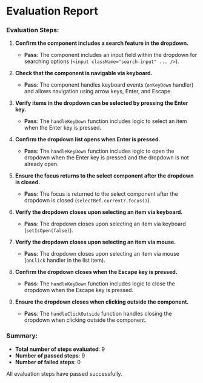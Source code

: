 # Evaluation Report

### Evaluation Steps:

1. **Confirm the component includes a search feature in the dropdown.**
   - **Pass**: The component includes an input field within the dropdown for searching options (`<input className="search-input" ... />`).

2. **Check that the component is navigable via keyboard.**
   - **Pass**: The component handles keyboard events (`onKeyDown` handler) and allows navigation using arrow keys, Enter, and Escape.

3. **Verify items in the dropdown can be selected by pressing the Enter key.**
   - **Pass**: The `handleKeyDown` function includes logic to select an item when the Enter key is pressed.

4. **Confirm the dropdown list opens when Enter is pressed.**
   - **Pass**: The `handleKeyDown` function includes logic to open the dropdown when the Enter key is pressed and the dropdown is not already open.

5. **Ensure the focus returns to the select component after the dropdown is closed.**
   - **Pass**: The focus is returned to the select component after the dropdown is closed (`selectRef.current?.focus()`).

6. **Verify the dropdown closes upon selecting an item via keyboard.**
   - **Pass**: The dropdown closes upon selecting an item via keyboard (`setIsOpen(false)`).

7. **Verify the dropdown closes upon selecting an item via mouse.**
   - **Pass**: The dropdown closes upon selecting an item via mouse (`onClick` handler in the list item).

8. **Confirm the dropdown closes when the Escape key is pressed.**
   - **Pass**: The `handleKeyDown` function includes logic to close the dropdown when the Escape key is pressed.

9. **Ensure the dropdown closes when clicking outside the component.**
   - **Pass**: The `handleClickOutside` function handles closing the dropdown when clicking outside the component.

### Summary:

- **Total number of steps evaluated**: 9
- **Number of passed steps**: 9
- **Number of failed steps**: 0

All evaluation steps have passed successfully.